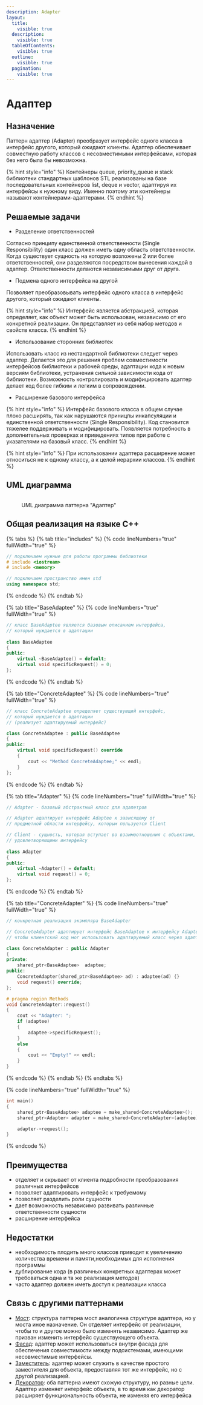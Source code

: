 ```yaml
---
description: Adapter
layout:
  title:
    visible: true
  description:
    visible: true
  tableOfContents:
    visible: true
  outline:
    visible: true
  pagination:
    visible: true
---
```


# Адаптер

## Назначение

Паттерн адаптер (Adapter) преобразует интерфейс одного класса в интерфейс другого, который ожидают клиенты. Адаптер обеспечивает совместную работу классов с несовместимыми интерфейсами, которая без него была бы невозможна.

{% hint style="info" %}
Контейнеры queue, priority\_queue и stack библиотеки стандартных шаблонов STL реализованы на базе последовательных контейнеров list, deque и vector, адаптируя их интерфейсы к нужному виду. Именно поэтому эти контейнеры называют контейнерами-адаптерами.
{% endhint %}

## Решаемые задачи

* Разделение ответственностей

Согласно принципу единственной ответственности (Single Responsibility) один класс должен иметь одну область ответственности. Когда существует сущность на которую возложены 2 или более ответственностей, они разделяются посредством вынесения каждой в адаптер. Ответственности делаются независимыми друг от друга.

* Подмена одного интерфейса на другой

Позволяет преобразовывать интерфейс одного класса в интерфейс другого, который ожидают клиенты.

{% hint style="info" %}
Интерфейс является абстракцией, которая определяет, как объект может быть использован, независимо от его конкретной реализации. Он представляет из себя набор методов и свойств класса.
{% endhint %}

* Использование сторонних библиотек

Использовать класс из нестандартной библиотеки следует через адаптер. Делается это для решения проблем совместимости интерфейсов библиотеки и рабочей среды, адаптации кода к новым версиям библиотеки, устранения сильной зависимости кода от библиотеки. Возможность контролировать и модифицировать адаптер делает код более гибким и легким в сопровождении.

* Расширение базового интерфейса

{% hint style="info" %}
Интерфейс базового класса в общем случае плохо расширять, так как нарушаются приницпы инкапсуляции и единственной ответственности (Single Responsibility). Код становится тяжелее поддерживать и модифицировать. Появляется потребность в дополнительных проверках и приведениях типов при работе с указателями на базовый класс.
{% endhint %}

{% hint style="info" %}
При использовании адаптера расширение может относиться не к одному классу, а к целой иерархии классов.
{% endhint %}

## UML диаграмма

<div data-full-width="true">

<figure><img src="../../../.gitbook/assets/Adapter.png" alt=""><figcaption><p>UML диаграмма паттерна "Адаптер"</p></figcaption></figure>

</div>

## Общая реализация на языке С++

{% tabs %}
{% tab title="includes" %}
{% code lineNumbers="true" fullWidth="true" %}
```cpp
// подключаем нужные для работы программы библиотеки
# include <iostream>
# include <memory>

// подключаем пространство имен std
using namespace std;
```
{% endcode %}
{% endtab %}

{% tab title="BaseAdaptee" %}
{% code lineNumbers="true" fullWidth="true" %}
```cpp
// класс BaseAdaptee является базовым описанием интерфейса, 
// который нуждается в адаптации
 
class BaseAdaptee
{
public:
    virtual ~BaseAdaptee() = default;
    virtual void specificRequest() = 0;
};
```
{% endcode %}
{% endtab %}

{% tab title="ConcreteAdaptee" %}
{% code lineNumbers="true" fullWidth="true" %}
```cpp
// класс ConcreteAdaptee определяет существующий интерфейс, 
// который нуждается в адаптации
// (реализует адаптируемый интерфейс) 

class ConcreteAdaptee : public BaseAdaptee
{
public:
    virtual void specificRequest() override 
    { 
        cout << "Method ConcreteAdaptee;" << endl; 
    }
};
```
{% endcode %}
{% endtab %}

{% tab title="Adapter" %}
{% code lineNumbers="true" fullWidth="true" %}
```cpp
// Adapter - базовый абстрактный класс для адапетров

// Adapter адаптирует интерфейс Adaptee к зависящему от 
// предметной области интерфейсу, которым пользуется Client

// Client - сущность, которая вступает во взаимоотношения с объектами, 
// удовлетворяющими интерфейсу
 
class Adapter
{
public:
    virtual ~Adapter() = default;
    virtual void request() = 0;
};
```
{% endcode %}
{% endtab %}

{% tab title="ConcreteAdapter" %}
{% code lineNumbers="true" fullWidth="true" %}
```cpp
// конкретная реализация экзмпляра BaseAdapter

// ConcreteAdapter адаптирует интерфейс BaseAdaptee к интерфейсу Adapter,
// чтобы клиентский код мог использовать адаптируемый класс через адаптер

class ConcreteAdapter : public Adapter
{
private:
    shared_ptr<BaseAdaptee>  adaptee;
public:
    ConcreteAdapter(shared_ptr<BaseAdaptee> ad) : adaptee(ad) {}
    void request() override;
};

# pragma region Methods
void ConcreteAdapter::request()
{
    cout << "Adapter: ";
    if (adaptee)
    {
        adaptee->specificRequest();
    }
    else
    {
        cout << "Empty!" << endl;
    }
}
```
{% endcode %}
{% endtab %}
{% endtabs %}

{% code lineNumbers="true" fullWidth="true" %}
```cpp
int main()
{
    shared_ptr<BaseAdaptee> adaptee = make_shared<ConcreteAdaptee>();
    shared_ptr<Adapter> adapter = make_shared<ConcreteAdapter>(adaptee);

    adapter->request();
}
```
{% endcode %}

## Преимущества

* отделяет и скрывает от клиента подробности преобразования различных интерфейсов
* позволяет адаптировать интерфейс к требуемому
* позволяет разделить роли сущности
* дает возможность независимо развивать различные ответственности сущности
* расширение интерфейса

## Недостатки

* необходимость плодить много классов приводит к увеличению количества времени и памяти,необходимых для исполнения программы
* дублирование кода (в различных конкретных адаптерах может требоваться одна и та же реализация методов)
* часто адаптер должен иметь доступ к реализации класса

## Связь с другими паттернами

* [Мост](../bridge.md): структура паттерна мост аналогична структуре адаптера, но у моста иное назначение. Он отделяет интерфейс от реализации, чтобы то и другое можно было изменять независимо. Адаптер же призван изменить интерфейс существующего объекта.
* [Фасад](../facade.md): адаптер может использоваться внутри фасада для обеспечения совместимости между подсистемами, имеющими несовместимые интерфейсы.
* [Заместитель](../proxy.md): адаптер может служить в качестве простого заместителя для объекта, предоставляя тот же интерфейс, но с другой реализацией.
* [Декоратор](../dekorator.md): оба паттерна имеют схожую структуру, но разные цели. Адаптер изменяет интерфейс объекта, в то время как декоратор расширяет функциональность объекта, не изменяя его интерфейса

